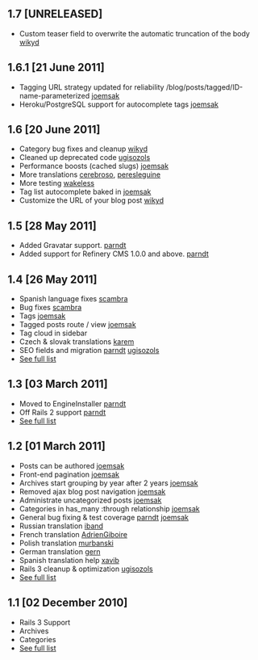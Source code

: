 ## 1.7 [UNRELEASED]
* Custom teaser field to overwrite the automatic truncation of the body [wikyd](https://github.com/wikyd)

## 1.6.1 [21 June 2011]
* Tagging URL strategy updated for reliability /blog/posts/tagged/ID-name-parameterized [joemsak](https://github.com/joemsak)
* Heroku/PostgreSQL support for autocomplete tags [joemsak](https://github.com/joemsak)

## 1.6 [20 June 2011]
* Category bug fixes and cleanup [wikyd](https://github.com/wikyd)
* Cleaned up deprecated code [ugisozols](https://github.com/ugisozols)
* Performance boosts (cached slugs) [joemsak](https://github.com/joemsak)
* More translations [cerebroso](https://github.com/cerebroso), [peresleguine](https://github.com/peresleguine)
* More testing [wakeless](https://github.com/wakeless)
* Tag list autocomplete baked in [joemsak](https://github.com/joemsak)
* Customize the URL of your blog post [wikyd](https://github.com/wikyd)

## 1.5 [28 May 2011]

* Added Gravatar support. [parndt](https://github.com/parndt)
* Added support for Refinery CMS 1.0.0 and above. [parndt](https://github.com/parndt)

## 1.4 [26 May 2011]

* Spanish language fixes [scambra](https://github.com/scambra)
* Bug fixes [scambra](https://github.com/scambra)
* Tags [joemsak](https://github.com/joemsak)
* Tagged posts route / view [joemsak](https://github.com/joemsak)
* Tag cloud in sidebar
* Czech & slovak translations [karem](https://github.com/keram)
* SEO fields and migration [parndt](https://github.com/parndt) [ugisozols](https://github.com/ugisozols)
* [See full list](https://github.com/resolve/refinerycms-blog/compare/1.3...1.4)

## 1.3 [03 March 2011]

* Moved to EngineInstaller [parndt](https://github.com/parndt)
* Off Rails 2 support [parndt](https://github.com/parndt)
* [See full list](https://github.com/resolve/refinerycms-blog/compare/1.2...1.3)

## 1.2 [01 March 2011]

* Posts can be authored [joemsak](https://github.com/joemsak)
* Front-end pagination [joemsak](https://github.com/joemsak)
* Archives start grouping by year after 2 years [joemsak](https://github.com/joemsak)
* Removed ajax blog post navigation [joemsak](https://github.com/joemsak)
* Administrate uncategorized posts [joemsak](https://github.com/joemsak)
* Categories in has_many :through relationship [joemsak](https://github.com/joemsak)
* General bug fixing & test coverage [parndt](https://github.com/parndt) [joemsak](https://github.com/joemsak)
* Russian translation [iband](https://github.com/iband)
* French translation [AdrienGiboire](https://github.com/AdrienGiboire)
* Polish translation [murbanski](https://github.com/murbanski)
* German translation [gern](https://github.com/gern)
* Spanish translation help [xavib](https://github.com/xavib)
* Rails 3 cleanup & optimization [ugisozols](https://github.com/ugisozols)
* [See full list](https://github.com/resolve/refinerycms-blog/compare/1.1...1.2)


## 1.1 [02 December 2010]

* Rails 3 Support
* Archives
* Categories
* [See full list](https://github.com/resolve/refinerycms-blog/compare/1.0...1.1)